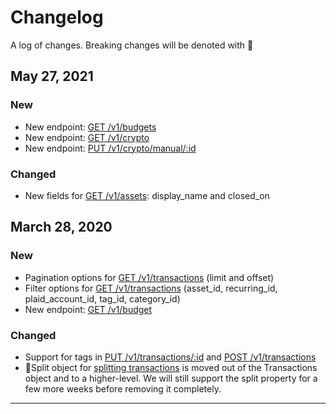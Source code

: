 # Changelog
A log of changes. Breaking changes will be denoted with 🚨

## May 27, 2021

### New
* New endpoint: [GET /v1/budgets](#get-budget-summary)
* New endpoint: [GET /v1/crypto](#get-all-crypto)
* New endpoint: [PUT /v1/crypto/manual/:id](#update-manual-crypto-asset)

### Changed
* New fields for [GET /v1/assets](#get-all-assets): display_name and closed_on


## March 28, 2020

### New
* Pagination options for [GET /v1/transactions](#get-all-transactions) (limit and offset)
* Filter options for [GET /v1/transactions](#get-all-transactions) (asset_id, recurring_id, plaid_account_id, tag_id, category_id)
* New endpoint: [GET /v1/budget](#get-all-tags)

### Changed
* Support for tags in [PUT /v1/transactions/:id](#update-transaction) and [POST /v1/transactions](#insert-transactions)
* 🚨Split object for [splitting transactions](#update-transaction) is moved out of the Transactions object and to a higher-level. We will still support the split property for a few more weeks before removing it completely.

---
